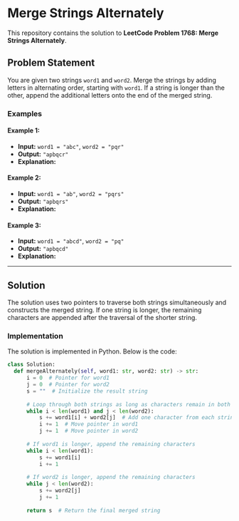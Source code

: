 # Merge Strings Alternately

This repository contains the solution to **LeetCode Problem 1768: Merge Strings Alternately**.

## Problem Statement

You are given two strings `word1` and `word2`. Merge the strings by adding letters in alternating order, starting with `word1`. If a string is longer than the other, append the additional letters onto the end of the merged string.

### Examples

#### Example 1:
- **Input:** `word1 = "abc"`, `word2 = "pqr"`
- **Output:** `"apbqcr"`
- **Explanation:**

#### Example 2:
- **Input:** `word1 = "ab"`, `word2 = "pqrs"`
- **Output:** `"apbqrs"`
- **Explanation:**

#### Example 3:
- **Input:** `word1 = "abcd"`, `word2 = "pq"`
- **Output:** `"apbqcd"`
- **Explanation:**

---

## Solution

The solution uses two pointers to traverse both strings simultaneously and constructs the merged string. If one string is longer, the remaining characters are appended after the traversal of the shorter string.

### Implementation

The solution is implemented in Python. Below is the code:

```python
class Solution:
  def mergeAlternately(self, word1: str, word2: str) -> str:
      i = 0  # Pointer for word1
      j = 0  # Pointer for word2
      s = ""  # Initialize the result string
      
      # Loop through both strings as long as characters remain in both
      while i < len(word1) and j < len(word2):
          s += word1[i] + word2[j]  # Add one character from each string alternately
          i += 1  # Move pointer in word1
          j += 1  # Move pointer in word2
      
      # If word1 is longer, append the remaining characters
      while i < len(word1):
          s += word1[i]
          i += 1
      
      # If word2 is longer, append the remaining characters
      while j < len(word2):
          s += word2[j]
          j += 1
      
      return s  # Return the final merged string
